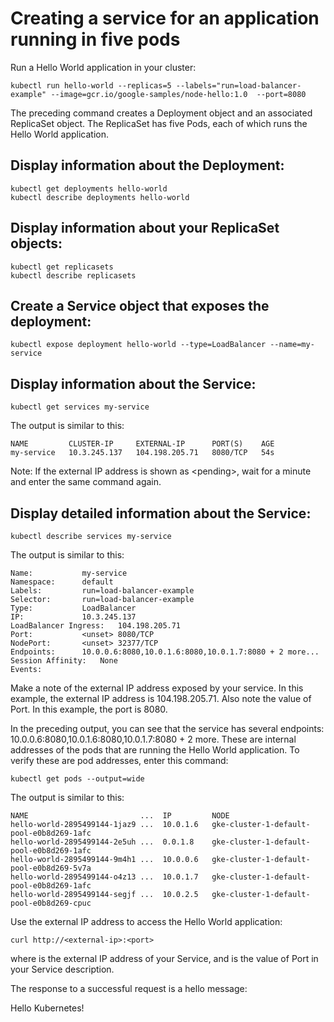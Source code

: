 # Creating a service for an application running in five pods

Run a Hello World application in your cluster:

```
kubectl run hello-world --replicas=5 --labels="run=load-balancer-example" --image=gcr.io/google-samples/node-hello:1.0  --port=8080
```

The preceding command creates a Deployment object and an associated ReplicaSet object. 
The ReplicaSet has five Pods, each of which runs the Hello World application.

## Display information about the Deployment:

```
kubectl get deployments hello-world
kubectl describe deployments hello-world
```

## Display information about your ReplicaSet objects:

```
kubectl get replicasets
kubectl describe replicasets
```

## Create a Service object that exposes the deployment:

```
kubectl expose deployment hello-world --type=LoadBalancer --name=my-service
```

## Display information about the Service:

```
kubectl get services my-service
```

The output is similar to this:

```
NAME         CLUSTER-IP     EXTERNAL-IP      PORT(S)    AGE
my-service   10.3.245.137   104.198.205.71   8080/TCP   54s
```

Note: If the external IP address is shown as \<pending>, wait for a minute and enter the same command again.

## Display detailed information about the Service:

```
kubectl describe services my-service
```

The output is similar to this:

```
Name:           my-service
Namespace:      default
Labels:         run=load-balancer-example
Selector:       run=load-balancer-example
Type:           LoadBalancer
IP:             10.3.245.137
LoadBalancer Ingress:   104.198.205.71
Port:           <unset> 8080/TCP
NodePort:       <unset> 32377/TCP
Endpoints:      10.0.0.6:8080,10.0.1.6:8080,10.0.1.7:8080 + 2 more...
Session Affinity:   None
Events:
```

Make a note of the external IP address exposed by your service. In this example, the external IP address is 104.198.205.71. Also note the value of Port. In this example, the port is 8080.

In the preceding output, you can see that the service has several endpoints: 10.0.0.6:8080,10.0.1.6:8080,10.0.1.7:8080 + 2 more. These are internal addresses of the pods that are running the Hello World application. To verify these are pod addresses, enter this command:

```
kubectl get pods --output=wide
```

The output is similar to this:

```
NAME                         ...  IP         NODE
hello-world-2895499144-1jaz9 ...  10.0.1.6   gke-cluster-1-default-pool-e0b8d269-1afc
hello-world-2895499144-2e5uh ...  0.0.1.8    gke-cluster-1-default-pool-e0b8d269-1afc
hello-world-2895499144-9m4h1 ...  10.0.0.6   gke-cluster-1-default-pool-e0b8d269-5v7a
hello-world-2895499144-o4z13 ...  10.0.1.7   gke-cluster-1-default-pool-e0b8d269-1afc
hello-world-2895499144-segjf ...  10.0.2.5   gke-cluster-1-default-pool-e0b8d269-cpuc
```

Use the external IP address to access the Hello World application:

```
curl http://<external-ip>:<port>
```

where <external-ip> is the external IP address of your Service, and <port> is the value of Port in your Service description.

The response to a successful request is a hello message:

Hello Kubernetes!
